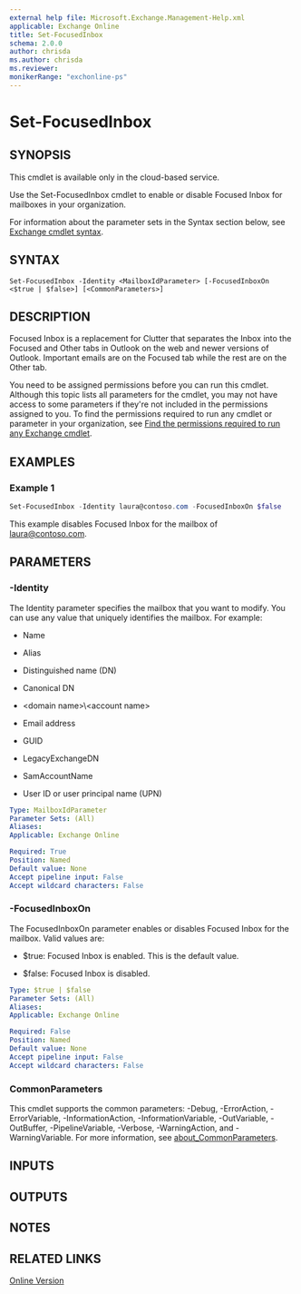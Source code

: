 ```yaml
---
external help file: Microsoft.Exchange.Management-Help.xml
applicable: Exchange Online
title: Set-FocusedInbox
schema: 2.0.0
author: chrisda
ms.author: chrisda
ms.reviewer:
monikerRange: "exchonline-ps"
---
```


# Set-FocusedInbox

## SYNOPSIS
This cmdlet is available only in the cloud-based service.

Use the Set-FocusedInbox cmdlet to enable or disable Focused Inbox for mailboxes in your organization.

For information about the parameter sets in the Syntax section below, see [Exchange cmdlet syntax](https://docs.microsoft.com/powershell/exchange/exchange-server/exchange-cmdlet-syntax).

## SYNTAX

```
Set-FocusedInbox -Identity <MailboxIdParameter> [-FocusedInboxOn <$true | $false>] [<CommonParameters>]
```

## DESCRIPTION
Focused Inbox is a replacement for Clutter that separates the Inbox into the Focused and Other tabs in Outlook on the web and newer versions of Outlook. Important emails are on the Focused tab while the rest are on the Other tab.

You need to be assigned permissions before you can run this cmdlet. Although this topic lists all parameters for the cmdlet, you may not have access to some parameters if they're not included in the permissions assigned to you. To find the permissions required to run any cmdlet or parameter in your organization, see [Find the permissions required to run any Exchange cmdlet](https://docs.microsoft.com/powershell/exchange/exchange-server/find-exchange-cmdlet-permissions).

## EXAMPLES

### Example 1
```powershell
Set-FocusedInbox -Identity laura@contoso.com -FocusedInboxOn $false
```

This example disables Focused Inbox for the mailbox of laura@contoso.com.

## PARAMETERS

### -Identity
The Identity parameter specifies the mailbox that you want to modify. You can use any value that uniquely identifies the mailbox. For example:

- Name

- Alias

- Distinguished name (DN)

- Canonical DN

- \<domain name>\\\<account name>

- Email address

- GUID

- LegacyExchangeDN

- SamAccountName

- User ID or user principal name (UPN)

```yaml
Type: MailboxIdParameter
Parameter Sets: (All)
Aliases:
Applicable: Exchange Online

Required: True
Position: Named
Default value: None
Accept pipeline input: False
Accept wildcard characters: False
```

### -FocusedInboxOn
The FocusedInboxOn parameter enables or disables Focused Inbox for the mailbox. Valid values are:

- $true: Focused Inbox is enabled. This is the default value.

- $false: Focused Inbox is disabled.

```yaml
Type: $true | $false
Parameter Sets: (All)
Aliases:
Applicable: Exchange Online

Required: False
Position: Named
Default value: None
Accept pipeline input: False
Accept wildcard characters: False
```

### CommonParameters
This cmdlet supports the common parameters: -Debug, -ErrorAction, -ErrorVariable, -InformationAction, -InformationVariable, -OutVariable, -OutBuffer, -PipelineVariable, -Verbose, -WarningAction, and -WarningVariable. For more information, see [about_CommonParameters](https://go.microsoft.com/fwlink/p/?LinkID=113216).

## INPUTS

###  

## OUTPUTS

###  

## NOTES

## RELATED LINKS

[Online Version](https://technet.microsoft.com/library/29f40631-f393-47ec-8081-464aacb1eb14.aspx)
